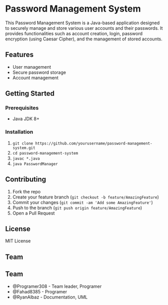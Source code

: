 # Password Management System
This Password Management System is a Java-based application designed to securely manage and store various user accounts and their passwords. It provides functionalities such as account creation, login, password encryption (using Caesar Cipher), and the management of stored accounts.

## Features

- User management
- Secure password storage
- Account management

## Getting Started

### Prerequisites
- Java JDK 8+

### Installation
1. `git clone https://github.com/yourusername/password-management-system.git`
2. `cd password-management-system`
3. `javac *.java`
4. `java PasswordManager`

## Contributing
1. Fork the repo
2. Create your feature branch (`git checkout -b feature/AmazingFeature`)
3. Commit your changes (`git commit -am 'Add some AmazingFeature'`)
4. Push to the branch (`git push origin feature/AmazingFeature`)
5. Open a Pull Request

## License
MIT License

## Team
## Team
- @Programer308 - Team leader, Programer
- @Fahad8385 - Programer
- @RyanAlbaz - Documentation, UML

